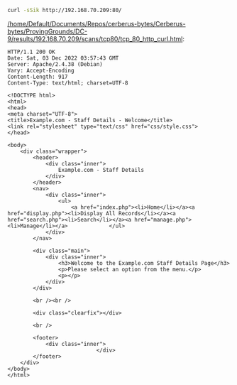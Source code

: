 ```bash
curl -sSik http://192.168.70.209:80/
```

[/home/Default/Documents/Repos/cerberus-bytes/Cerberus-bytes/ProvingGrounds/DC-9/results/192.168.70.209/scans/tcp80/tcp_80_http_curl.html](file:///home/Default/Documents/Repos/cerberus-bytes/Cerberus-bytes/ProvingGrounds/DC-9/results/192.168.70.209/scans/tcp80/tcp_80_http_curl.html):

```
HTTP/1.1 200 OK
Date: Sat, 03 Dec 2022 03:57:43 GMT
Server: Apache/2.4.38 (Debian)
Vary: Accept-Encoding
Content-Length: 917
Content-Type: text/html; charset=UTF-8

<!DOCTYPE html>
<html>
<head>
<meta charset="UTF-8">
<title>Example.com - Staff Details - Welcome</title>
<link rel="stylesheet" type="text/css" href="css/style.css">
</head>

<body>
	<div class="wrapper">
		<header>
			<div class="inner">
				Example.com - Staff Details
			</div>
		</header>
		<nav>
			<div class="inner">
				<ul>
					<a href="index.php"><li>Home</li></a><a href="display.php"><li>Display All Records</li></a><a href="search.php"><li>Search</li></a><a href="manage.php"><li>Manage</li></a>				</ul>
			</div>
		</nav>

		<div class="main">
			<div class="inner">
				<h3>Welcome to the Example.com Staff Details Page</h3>
				<p>Please select an option from the menu.</p>
				<p></p>
			</div>
		</div>

		<br /><br />

		<div class="clearfix"></div>

		<br />

		<footer>
			<div class="inner">
							</div>
		</footer>
	</div>
</body>
</html>

```
